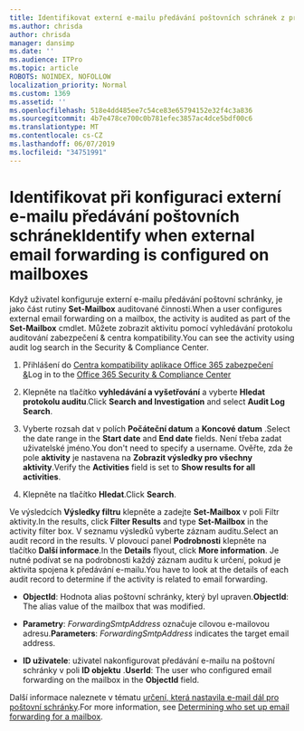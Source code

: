 ```yaml
---
title: Identifikovat externí e-mailu předávání poštovních schránek z protokolů auditování
ms.author: chrisda
author: chrisda
manager: dansimp
ms.date: ''
ms.audience: ITPro
ms.topic: article
ROBOTS: NOINDEX, NOFOLLOW
localization_priority: Normal
ms.custom: 1369
ms.assetid: ''
ms.openlocfilehash: 518e4dd485ee7c54ce83e65794152e32f4c3a836
ms.sourcegitcommit: 4b7e478ce700c0b781efec3857ac4dce5bdf00c6
ms.translationtype: MT
ms.contentlocale: cs-CZ
ms.lasthandoff: 06/07/2019
ms.locfileid: "34751991"
---
```

# <a name="identify-when-external-email-forwarding-is-configured-on-mailboxes"></a><span data-ttu-id="d4231-102">Identifikovat při konfiguraci externí e-mailu předávání poštovních schránek</span><span class="sxs-lookup"><span data-stu-id="d4231-102">Identify when external email forwarding is configured on mailboxes</span></span>

<span data-ttu-id="d4231-103">Když uživatel konfiguruje externí e-mailu předávání poštovní schránky, je jako část rutiny **Set-Mailbox** auditované činnosti.</span><span class="sxs-lookup"><span data-stu-id="d4231-103">When a user configures external email forwarding on a mailbox, the activity is audited as part of the **Set-Mailbox** cmdlet.</span></span> <span data-ttu-id="d4231-104">Můžete zobrazit aktivitu pomocí vyhledávání protokolu auditování zabezpečení & centra kompatibility.</span><span class="sxs-lookup"><span data-stu-id="d4231-104">You can see the activity using audit log search in the Security & Compliance Center.</span></span>

1. <span data-ttu-id="d4231-105">Přihlášení do [Centra kompatibility aplikace Office 365 zabezpečení &](https://protection.office.com/)</span><span class="sxs-lookup"><span data-stu-id="d4231-105">Log in to the [Office 365 Security & Compliance Center](https://protection.office.com/)</span></span>

2. <span data-ttu-id="d4231-106">Klepněte na tlačítko **vyhledávání a vyšetřování** a vyberte **Hledat protokolu auditu**.</span><span class="sxs-lookup"><span data-stu-id="d4231-106">Click **Search and Investigation** and select **Audit Log Search**.</span></span>

3. <span data-ttu-id="d4231-107">Vyberte rozsah dat v polích **Počáteční datum** a **Koncové datum** .</span><span class="sxs-lookup"><span data-stu-id="d4231-107">Select the date range in the **Start date** and **End date** fields.</span></span> <span data-ttu-id="d4231-108">Není třeba zadat uživatelské jméno.</span><span class="sxs-lookup"><span data-stu-id="d4231-108">You don't need to specify a username.</span></span> <span data-ttu-id="d4231-109">Ověřte, zda že pole **aktivity** je nastavena na **Zobrazit výsledky pro všechny aktivity**.</span><span class="sxs-lookup"><span data-stu-id="d4231-109">Verify the **Activities** field is set to **Show results for all activities**.</span></span>

4. <span data-ttu-id="d4231-110">Klepněte na tlačítko **Hledat**.</span><span class="sxs-lookup"><span data-stu-id="d4231-110">Click **Search**.</span></span>

<span data-ttu-id="d4231-111">Ve výsledcích **Výsledky filtru** klepněte a zadejte **Set-Mailbox** v poli Filtr aktivity.</span><span class="sxs-lookup"><span data-stu-id="d4231-111">In the results, click **Filter Results** and type **Set-Mailbox** in the activity filter box.</span></span> <span data-ttu-id="d4231-112">V seznamu výsledků vyberte záznam auditu.</span><span class="sxs-lookup"><span data-stu-id="d4231-112">Select an audit record in the results.</span></span> <span data-ttu-id="d4231-113">V plovoucí panel **Podrobnosti** klepněte na tlačítko **Další informace**.</span><span class="sxs-lookup"><span data-stu-id="d4231-113">In the **Details** flyout, click **More information**.</span></span> <span data-ttu-id="d4231-114">Je nutné podívat se na podrobnosti každý záznam auditu k určení, pokud je aktivita spojena k předávání e-mailu.</span><span class="sxs-lookup"><span data-stu-id="d4231-114">You have to look at the details of each audit record to determine if the activity is related to email forwarding.</span></span>

- <span data-ttu-id="d4231-115">**ObjectId**: Hodnota alias poštovní schránky, který byl upraven.</span><span class="sxs-lookup"><span data-stu-id="d4231-115">**ObjectId**: The alias value of the mailbox that was modified.</span></span>

- <span data-ttu-id="d4231-116">**Parametry**: _ForwardingSmtpAddress_ označuje cílovou e-mailovou adresu.</span><span class="sxs-lookup"><span data-stu-id="d4231-116">**Parameters**: _ForwardingSmtpAddress_ indicates the target email address.</span></span>

- <span data-ttu-id="d4231-117">**ID uživatele**: uživatel nakonfigurovat předávání e-mailu na poštovní schránky v poli **ID objektu** .</span><span class="sxs-lookup"><span data-stu-id="d4231-117">**UserId**: The user who configured email forwarding on the mailbox in the **ObjectId** field.</span></span>

<span data-ttu-id="d4231-118">Další informace naleznete v tématu [určení, která nastavila e-mail dál pro poštovní schránky](https://docs.microsoft.com/office365/securitycompliance/auditing-troubleshooting-scenarios#determining-who-set-up-email-forwarding-for-a-mailbox).</span><span class="sxs-lookup"><span data-stu-id="d4231-118">For more information, see [Determining who set up email forwarding for a mailbox](https://docs.microsoft.com/office365/securitycompliance/auditing-troubleshooting-scenarios#determining-who-set-up-email-forwarding-for-a-mailbox).</span></span>
